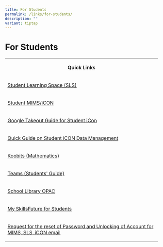 ```yaml
---
title: For Students
permalink: /links/for-students/
description: ""
variant: tiptap
---
```

<h1><strong>For Students</strong></h1>
<table style="minWidth: 25px">
<colgroup>
<col>
</colgroup>
<tbody>
<tr>
<th rowspan="1" colspan="1">
<p>Quick Links</p>
</th>
</tr>
<tr>
<td rowspan="1" colspan="1">
<p><a href="https://vle.learning.moe.edu.sg/login" rel="noopener noreferrer nofollow" target="_blank">Student Learning Space (SLS)</a>
</p>
</td>
</tr>
<tr>
<td rowspan="1" colspan="1">
<p><a href="https://workspace.google.com/dashboard" rel="noopener noreferrer nofollow" target="_blank">Student MIMS/iCON</a>
</p>
</td>
</tr>
<tr>
<td rowspan="1" colspan="1">
<p><a href="/files/google%20takeout%20guide%20for%20student%20icon.pdf" rel="noopener noreferrer nofollow" target="_blank">Google Takeout Guide for Student iCon</a>
</p>
</td>
</tr>
<tr>
<td rowspan="1" colspan="1">
<p><a href="/files/For_Student__Quick_Guide_on_Student_iCON_Data_Management.pdf" rel="noopener noreferrer nofollow" target="_blank">Quick Guide on Student iCON Data Management</a>
</p>
</td>
</tr>
<tr>
<td rowspan="1" colspan="1">
<p><a href="https://member.koobits.com/?utm_source=web_nav&amp;utm_medium=btn&amp;utm_campaign=k21web&amp;utm_content=login" rel="noopener noreferrer nofollow" target="_blank">Koobits (Mathematics)</a>
</p>
</td>
</tr>
<tr>
<td rowspan="1" colspan="1">
<p><a href="/files/Student_Guide_V2_Vetted.pdf" rel="noopener nofollow" target="_blank">Teams (Students' Guide)</a>
</p>
</td>
</tr>
<tr>
<td rowspan="1" colspan="1">
<p><a href="https://schoolibrary.moe.edu.sg/alexandrapri/cgi-bin/spydus.exe/MSGTRN/WPAC/HOME" rel="noopener noreferrer nofollow" target="_blank">School Library OPAC</a>
</p>
</td>
</tr>
<tr>
<td rowspan="1" colspan="1">
<p><a href="https://www.myskillsfuture.gov.sg/content/student/en/primary/about/myskillsfuture-for-students.html" rel="noopener noreferrer nofollow" target="_blank">My SkillsFuture for Students</a>
</p>
</td>
</tr>
<tr>
<td rowspan="1" colspan="1">
<p><a href="https://form.gov.sg/6792fd4722b4893677acf7eb" rel="noopener nofollow" target="_blank">Request for the reset of Password and Unlocking of Account for MIMS, SLS, iCON email</a>
</p>
</td>
</tr>
</tbody>
</table>
<p></p>